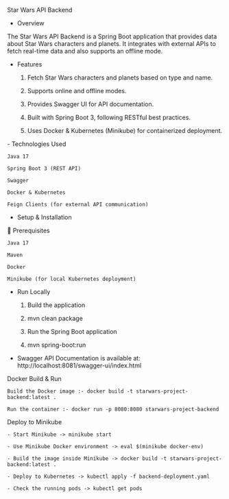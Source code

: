 Star Wars API Backend

- Overview

The Star Wars API Backend is a Spring Boot application that provides data about Star Wars characters and planets. It integrates with external APIs to fetch real-time data and also supports an offline mode.

- Features

  1. Fetch Star Wars characters and planets based on type and name.

  2. Supports online and offline modes.

  3. Provides Swagger UI for API documentation.

  4. Built with Spring Boot 3, following RESTful best practices.

  4. Uses Docker & Kubernetes (Minikube) for containerized deployment.

-️ Technologies Used

    Java 17
    
    Spring Boot 3 (REST API)
    
    Swagger
    
    Docker & Kubernetes

    Feign Clients (for external API communication)


- Setup & Installation

🔹 Prerequisites
    
    Java 17
    
    Maven
    
    Docker
    
    Minikube (for local Kubernetes deployment)


- Run Locally

    1. Build the application
    
    2. mvn clean package
    
    3. Run the Spring Boot application
    
    4. mvn spring-boot:run

- Swagger API Documentation is available at: http://localhost:8081/swagger-ui/index.html


Docker Build & Run

    Build the Docker image :- docker build -t starwars-project-backend:latest .
    
    Run the container :- docker run -p 8080:8080 starwars-project-backend
Deploy to Minikube

    - Start Minikube -> minikube start

    - Use Minikube Docker environment -> eval $(minikube docker-env)

    - Build the image inside Minikube -> docker build -t starwars-project-backend:latest .

    - Deploy to Kubernetes -> kubectl apply -f backend-deployment.yaml

    - Check the running pods -> kubectl get pods


